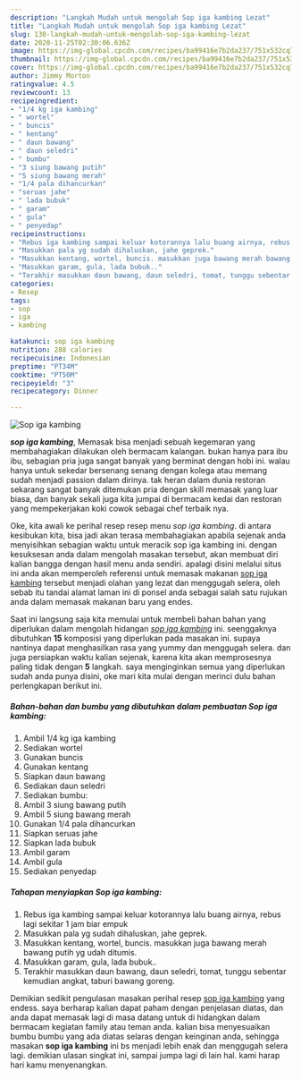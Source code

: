 ```yaml
---
description: "Langkah Mudah untuk mengolah Sop iga kambing Lezat"
title: "Langkah Mudah untuk mengolah Sop iga kambing Lezat"
slug: 130-langkah-mudah-untuk-mengolah-sop-iga-kambing-lezat
date: 2020-11-25T02:30:06.636Z
image: https://img-global.cpcdn.com/recipes/ba99416e7b2da237/751x532cq70/sop-iga-kambing-foto-resep-utama.jpg
thumbnail: https://img-global.cpcdn.com/recipes/ba99416e7b2da237/751x532cq70/sop-iga-kambing-foto-resep-utama.jpg
cover: https://img-global.cpcdn.com/recipes/ba99416e7b2da237/751x532cq70/sop-iga-kambing-foto-resep-utama.jpg
author: Jimmy Morton
ratingvalue: 4.5
reviewcount: 13
recipeingredient:
- "1/4 kg iga kambing"
- " wortel"
- " buncis"
- " kentang"
- " daun bawang"
- " daun seledri"
- " bumbu"
- "3 siung bawang putih"
- "5 siung bawang merah"
- "1/4 pala dihancurkan"
- "seruas jahe"
- " lada bubuk"
- " garam"
- " gula"
- " penyedap"
recipeinstructions:
- "Rebus iga kambing sampai keluar kotorannya lalu buang airnya, rebus lagi sekitar 1 jam biar empuk"
- "Masukkan pala yg sudah dihaluskan, jahe geprek."
- "Masukkan kentang, wortel, buncis. masukkan juga bawang merah bawang putih yg udah ditumis."
- "Masukkan garam, gula, lada bubuk.."
- "Terakhir masukkan daun bawang, daun seledri, tomat, tunggu sebentar kemudian angkat, taburi bawang goreng."
categories:
- Resep
tags:
- sop
- iga
- kambing

katakunci: sop iga kambing 
nutrition: 288 calories
recipecuisine: Indonesian
preptime: "PT34M"
cooktime: "PT50M"
recipeyield: "3"
recipecategory: Dinner

---
```



![Sop iga kambing](https://img-global.cpcdn.com/recipes/ba99416e7b2da237/751x532cq70/sop-iga-kambing-foto-resep-utama.jpg)

<b><i>sop iga kambing</i></b>, Memasak bisa menjadi sebuah kegemaran yang membahagiakan dilakukan oleh bermacam kalangan. bukan hanya para ibu ibu, sebagian pria juga sangat banyak yang berminat dengan hobi ini. walau hanya untuk sekedar bersenang senang dengan kolega atau memang sudah menjadi passion dalam dirinya. tak heran dalam dunia restoran sekarang sangat banyak ditemukan pria dengan skill memasak yang luar biasa, dan banyak sekali juga kita jumpai di bermacam kedai dan restoran yang mempekerjakan koki cowok sebagai chef terbaik nya.

Oke, kita awali ke perihal resep resep menu <i>sop iga kambing</i>. di antara kesibukan kita, bisa jadi akan terasa membahagiakan apabila sejenak anda menyisihkan sebagian waktu untuk meracik sop iga kambing ini. dengan kesuksesan anda dalam mengolah masakan tersebut, akan membuat diri kalian bangga dengan hasil menu anda sendiri. apalagi disini melalui situs ini anda akan memperoleh referensi untuk memasak makanan <u>sop iga kambing</u> tersebut menjadi olahan yang lezat dan menggugah selera, oleh sebab itu tandai alamat laman ini di ponsel anda sebagai salah satu rujukan anda dalam memasak makanan baru yang endes.




Saat ini langsung saja kita memulai untuk membeli bahan bahan yang diperlukan dalam mengolah hidangan <u><i>sop iga kambing</i></u> ini. seenggaknya dibutuhkan <b>15</b> komposisi yang diperlukan pada masakan ini. supaya nantinya dapat menghasilkan rasa yang yummy dan menggugah selera. dan juga persiapkan waktu kalian sejenak, karena kita akan memprosesnya paling tidak dengan <b>5</b> langkah. saya menginginkan semua yang diperlukan sudah anda punya disini, oke mari kita mulai dengan merinci dulu bahan perlengkapan berikut ini.

<!--inarticleads1-->

##### Bahan-bahan dan bumbu yang dibutuhkan dalam pembuatan Sop iga kambing:

1. Ambil 1/4 kg iga kambing
1. Sediakan  wortel
1. Gunakan  buncis
1. Gunakan  kentang
1. Siapkan  daun bawang
1. Sediakan  daun seledri
1. Sediakan  bumbu:
1. Ambil 3 siung bawang putih
1. Ambil 5 siung bawang merah
1. Gunakan 1/4 pala dihancurkan
1. Siapkan seruas jahe
1. Siapkan  lada bubuk
1. Ambil  garam
1. Ambil  gula
1. Sediakan  penyedap




<!--inarticleads2-->

##### Tahapan menyiapkan Sop iga kambing:

1. Rebus iga kambing sampai keluar kotorannya lalu buang airnya, rebus lagi sekitar 1 jam biar empuk
1. Masukkan pala yg sudah dihaluskan, jahe geprek.
1. Masukkan kentang, wortel, buncis. masukkan juga bawang merah bawang putih yg udah ditumis.
1. Masukkan garam, gula, lada bubuk..
1. Terakhir masukkan daun bawang, daun seledri, tomat, tunggu sebentar kemudian angkat, taburi bawang goreng.




Demikian sedikit pengulasan masakan perihal resep <u>sop iga kambing</u> yang endess. saya berharap kalian dapat paham dengan penjelasan diatas, dan anda dapat memasak lagi di masa datang untuk di hidangkan dalam bermacam kegiatan family atau teman anda. kalian bisa menyesuaikan bumbu bumbu yang ada diatas selaras dengan keinginan anda, sehingga masakan <b>sop iga kambing</b> ini bs menjadi lebih enak dan menggugah selera lagi. demikian ulasan singkat ini, sampai jumpa lagi di lain hal. kami harap hari kamu menyenangkan.
